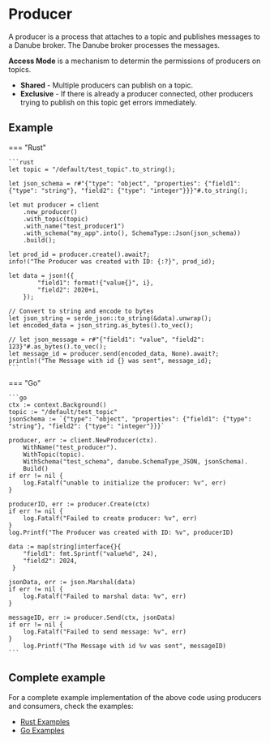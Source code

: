 # Producer

A producer is a process that attaches to a topic and publishes messages to a Danube broker. The Danube broker processes the messages.

**Access Mode** is a mechanism to determin the permissions of producers on topics.

* **Shared** - Multiple producers can publish on a topic.
* **Exclusive** - If there is already a producer connected, other producers trying to publish on this topic get errors immediately.

## Example

=== "Rust"

    ```rust
    let topic = "/default/test_topic".to_string();

    let json_schema = r#"{"type": "object", "properties": {"field1": {"type": "string"}, "field2": {"type": "integer"}}}"#.to_string();

    let mut producer = client
        .new_producer()
        .with_topic(topic)
        .with_name("test_producer1")
        .with_schema("my_app".into(), SchemaType::Json(json_schema))
        .build();

    let prod_id = producer.create().await?;
    info!("The Producer was created with ID: {:?}", prod_id);

    let data = json!({
            "field1": format!{"value{}", i},
            "field2": 2020+i,
        });

    // Convert to string and encode to bytes
    let json_string = serde_json::to_string(&data).unwrap();
    let encoded_data = json_string.as_bytes().to_vec();

    // let json_message = r#"{"field1": "value", "field2": 123}"#.as_bytes().to_vec();
    let message_id = producer.send(encoded_data, None).await?;
    println!("The Message with id {} was sent", message_id);
    ```

=== "Go"

    ```go
    ctx := context.Background()
    topic := "/default/test_topic"
    jsonSchema := `{"type": "object", "properties": {"field1": {"type": "string"}, "field2": {"type": "integer"}}}`

    producer, err := client.NewProducer(ctx).
        WithName("test_producer").
        WithTopic(topic).
        WithSchema("test_schema", danube.SchemaType_JSON, jsonSchema).
        Build()
    if err != nil {
        log.Fatalf("unable to initialize the producer: %v", err)
    }

    producerID, err := producer.Create(ctx)
    if err != nil {
        log.Fatalf("Failed to create producer: %v", err)
    }
    log.Printf("The Producer was created with ID: %v", producerID)

    data := map[string]interface{}{
        "field1": fmt.Sprintf("value%d", 24),
        "field2": 2024,
     }

    jsonData, err := json.Marshal(data)
    if err != nil {
        log.Fatalf("Failed to marshal data: %v", err)
    }

    messageID, err := producer.Send(ctx, jsonData)
    if err != nil {
        log.Fatalf("Failed to send message: %v", err)
    }
        log.Printf("The Message with id %v was sent", messageID)
    ```

## Complete example

For a complete example implementation of the above code using producers and consumers, check the examples:

* [Rust Examples](https://github.com/danrusei/danube/tree/main/danube-client/examples)
* [Go Examples](https://github.com/danrusei/danube-go/tree/main/examples)
